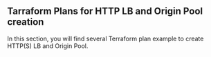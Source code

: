 ## Tarraform Plans for HTTP LB and Origin Pool creation

In this section, you will find several Terraform plan example to create HTTP(S) LB and Origin Pool.
